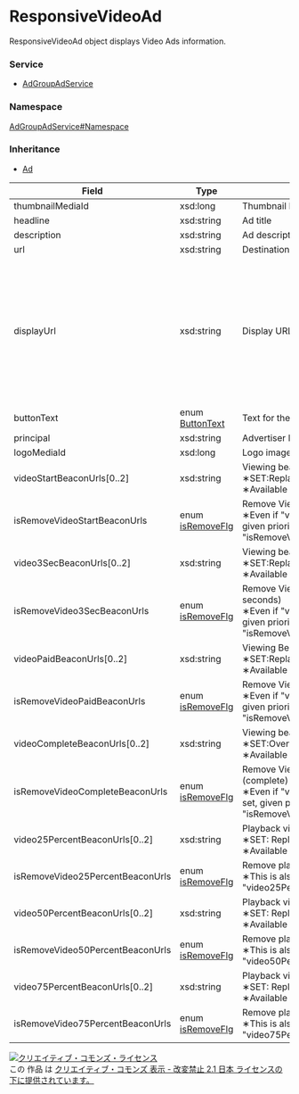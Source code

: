 

# ResponsiveVideoAd

ResponsiveVideoAd object displays Video Ads information.

### Service

+ [AdGroupAdService](../../services/AdGroupAdService.md)

### Namespace

[AdGroupAdService#Namespace](../../services/AdGroupAdService.md#namespace)

### Inheritance

+ [Ad](./Ad.md)

| Field | Type | Description | response | add | set | remove |
| ----- | ---- | ----------- | -------- | --------- | --------- | --------- |
| thumbnailMediaId | xsd:long | Thumbnail ID | yes | Requirement | Optional | Ignore | |
| headline | xsd:string | Ad title | yes | Requirement | Optional | Ignore | |
| description | xsd:string | Ad description | yes | Requirement | Optional | Ignore | |
| url | xsd:string | Destination URL | yes | Requirement | Optional | Ignore | |
| displayUrl | xsd:string | Display URL | yes | Optional<br><br>  ∗Default value<br>  -Standard campaign:<br>  required<br>  -Mobile app campaign (iOS) :<br>  "itunes.apple.com"<br>  -Mobile app campaign (Android) :<br>  "play.google.com"<br> | Optional<br/>Updatable<br><br>  ∗Input allowed<br>  -Mobile app campaign (iOS) :<br>  "itunes.apple.com"<br>  -Mobile app campaign (Android) :<br>  "play.google.com"<br> | Ignore | |
| buttonText | enum [ButtonText](./ButtonText.md) | Text for the button displayed on the ad | yes | Optional | Optional | Ignore | |
| principal | xsd:string | Advertiser Indication of the ad | yes | Requirement | Optional | Ignore | |
| logoMediaId | xsd:long | Logo image ID | yes | Optional | Optional | Ignore | |
| videoStartBeaconUrls[0..2] | xsd:string | Viewing beacon URL (start)<br/>∗SET:Replace all URLs.<br/>∗Available URLs only for &#34;https&#34;. | yes | Optional | Optional<br/>Updatable | Ignore | |
| isRemoveVideoStartBeaconUrls | enum [isRemoveFlg](./isRemoveFlg.md) | Remove Viewing beacon URL (start)<br/>∗Even if &#34;videoStartBeaconUrl&#34; is set, given priority to setting of &#34;isRemoveVideoStartBeaconUrls&#34;. | yes | Ignore | Optional<br/>Updatable | Ignore | |
| video3SecBeaconUrls[0..2] | xsd:string | Viewing beacon URL (3 seconds)<br/>∗SET:Replace all URLs.<br/>∗Available URL only for &#34;https&#34;. | yes | Optional | Optional<br/>Updatable | Ignore | |
| isRemoveVideo3SecBeaconUrls | enum [isRemoveFlg](./isRemoveFlg.md) | Remove Viewing beacon URL (3 seconds)<br/>∗Even if &#34;video3SecBeaconUrl&#34; is set, given priority to setting of &#34;isRemoveVideo3SecBeaconUrls&#34;. | yes | Ignore | Optional<br/>Updatable | Ignore | |
| videoPaidBeaconUrls[0..2] | xsd:string | Viewing Beacon URL (paid)<br/>∗SET:Replace all URLs.<br/>∗Available URL only for &#34;https&#34;. | yes | Optional | Optional<br/>Updatable | Ignore | |
| isRemoveVideoPaidBeaconUrls | enum [isRemoveFlg](./isRemoveFlg.md) | Remove Viewing Beacon URL (paid)<br/>∗Even if &#34;videoPaidBeaconUrl&#34; is set, given priority to setting of &#34;isRemoveVideoPaidBeaconUrls&#34;. | yes | Ignore | Optional<br/>Updatable | Ignore | |
| videoCompleteBeaconUrls[0..2] | xsd:string | Viewing beacon URL (complete)<br/>∗SET:Overwrite all URLs.<br/>∗Available URL only for &#34;https&#34;. | yes | Optional | Optional<br/>Updatable | Ignore | |
| isRemoveVideoCompleteBeaconUrls | enum [isRemoveFlg](./isRemoveFlg.md) | Remove Viewing beacon URL (complete)<br/>∗Even if &#34;videoCompleteBeaconUrl&#34; is set, given priority to setting of &#34;isRemoveVideoCompleteBeaconUrls&#34;. | yes | Ignore | Optional<br/>Updatable | Ignore | |
| video25PercentBeaconUrls[0..2] | xsd:string |  Playback viewing beacon URL (25%).<br/>&lowast;SET: Replace all URLs.<br/>&lowast;Available URL only for &#34;https&#34;. | yes | Optional | Optional<br/>Updatable | Ignore | |
| isRemoveVideo25PercentBeaconUrls | enum [isRemoveFlg](./isRemoveFlg.md) | Remove playback beacon URL (25%).<br/>&lowast;This is also preferred when &#34;video25PercentBeaconUrl&#34; is set. | yes | Ignore | Optional<br/>Updatable | Ignore | |
| video50PercentBeaconUrls[0..2] | xsd:string | Playback viewing beacon URL (50%).<br/>&lowast;SET: Replace all URLs.<br/>&lowast;Available URL only for &#34;https&#34;. | yes | Optional | Optional<br/>Updatable | Ignore | |
| isRemoveVideo50PercentBeaconUrls | enum [isRemoveFlg](./isRemoveFlg.md) | Remove playback beacon URL (50%).<br/>&lowast;This is also preferred when &#34;video50PercentBeaconUrl&#34; is set. | yes | Ignore | Optional<br/>Updatable | Ignore | |
| video75PercentBeaconUrls[0..2] | xsd:string | Playback viewing beacon URL (75%).<br/>&lowast;SET: Replace all URLs.<br/>&lowast;Available URL only for &#34;https&#34;. | yes | Optional | Optional<br/>Updatable | Ignore | |
| isRemoveVideo75PercentBeaconUrls | enum [isRemoveFlg](./isRemoveFlg.md) | Remove playback beacon URL (75%).<br/>&lowast;This is also preferred when &#34;video75PercentBeaconUrl&#34; is set. | yes | Ignore | Optional<br/>Updatable | Ignore | |

<a rel="license" href="http://creativecommons.org/licenses/by-nd/2.1/jp/"><img alt="クリエイティブ・コモンズ・ライセンス" style="border-width:0" src="https://i.creativecommons.org/l/by-nd/2.1/jp/88x31.png" /></a><br />この 作品 は <a rel="license" href="http://creativecommons.org/licenses/by-nd/2.1/jp/">クリエイティブ・コモンズ 表示 - 改変禁止 2.1 日本 ライセンスの下に提供されています。</a>

